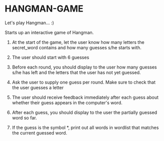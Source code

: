 # HANGMAN-GAME

Let's play Hangman... :)


Starts up an interactive game of Hangman.
    
1. At the start of the game, let the user know how many 
  letters the secret_word contains and how many guesses s/he starts with.

2. The user should start with 6 guesses

3. Before each round, you should display to the user how many guesses
  s/he has left and the letters that the user has not yet guessed.

4. Ask the user to supply one guess per round. Make sure to check that the user guesses a letter

5. The user should receive feedback immediately after each guess 
  about whether their guess appears in the computer's word.

6. After each guess, you should display to the user the 
  partially guessed word so far.

7. If the guess is the symbol *, print out all words in wordlist that
  matches the current guessed word. 
    

